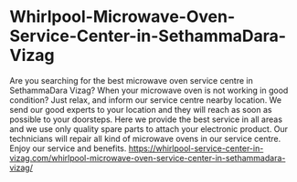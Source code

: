 # Whirlpool-Microwave-Oven-Service-Center-in-SethammaDara-Vizag
Are you searching for the best microwave oven service centre in SethammaDara Vizag? When your microwave oven is not working in good condition? Just relax, and inform our service centre nearby location. We send our good experts to your location and they will reach as soon as possible to your doorsteps. Here we provide the best service in all areas and we use only quality spare parts to attach your electronic product. Our technicians will repair all kind of microwave ovens in our service centre. Enjoy our service and benefits.  https://whirlpool-service-center-in-vizag.com/whirlpool-microwave-oven-service-center-in-sethammadara-vizag/
